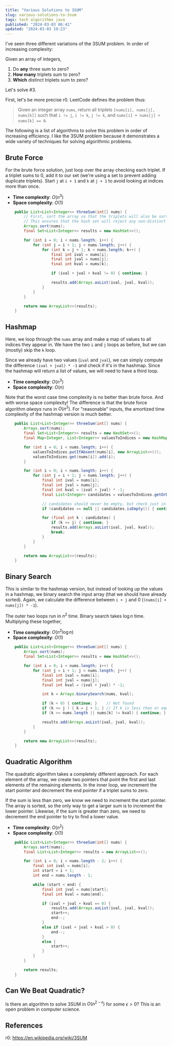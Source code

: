 ```yaml
---
title: "Various Solutions to 3SUM"
slug: various-solutions-to-3sum
tags: tech algorithms java
published: "2024-03-03 06:41"
updated: "2024-03-03 19:23"
---
```


I've seen three different variations of the 3SUM problem.  In order of increasing complexity:

Given an array of integers,

1. Do **any** three sum to zero?
2. **How many** triplets sum to zero?
3. **Which** distinct triplets sum to zero?

Let's solve #3.

First, let's be more precise r0.  LeetCode defines the problem thus:

> Given an integer array `nums`, return all triplets `[nums[i], nums[j], nums[k]]` such that `i != j`, `i != k`, `j != k`, and `nums[i] + nums[j] + nums[k] == 0`.

The following is a list of algorithms to solve this problem in order of increasing efficiency. I like the 3SUM problem because it demonstrates a wide variety of techniques for solving algorithmic problems.

## Brute Force

For the brute force solution, just loop over the array checking each triplet. If a triplet sums to 0, add it to our set (we're using a set to prevent adding duplicate triplets).  Start `j` at `i + 1` and `k` at `j + 1` to avoid looking at indices more than once.

- **Time complexity**: $O(n^3)$
- **Space complexity**: $O(1)$

```java 
    public List<List<Integer>> threeSum(int[] nums) {
        // First, sort the array so that the triplets will also be sorted.
        // This ensures that the hash set will reject any non-distinct triplets.
        Arrays.sort(nums);
        final Set<List<Integer>> results = new HashSet<>();

        for (int i = 0; i < nums.length; i++) {
            for (int j = i + 1; j < nums.length; j++) {
                for (int k = j + 1; k < nums.length; k++) {
                    final int ival = nums[i];
                    final int jval = nums[j];
                    final int kval = nums[k];

                    if (ival + jval + kval != 0) { continue; }

                    results.add(Arrays.asList(ival, jval, kval));
                }
            }
        }

        return new ArrayList<>(results);
    }
```

## Hashmap

Here, we loop through the `nums` array and make a map of values to all indices they appear in. We have the two `i` and `j` loops as before, but we can (mostly) skip the `k` loop.

Since we already have two values (`ival` and `jval`), we can simply compute the difference `(ival + jval) * -1` and check if it's in the hashmap. Since the hashmap will return a list of values, we will need to have a third loop.

- **Time complexity**: $O(n^3)$
- **Space complexity**: $O(n)$

Note that the worst case time complexity is no better than brute force.  And with worse space complexity! The difference is that the brute force algorithm *always* runs in $O(n^3)$. For "reasonable" inputs, the amortized time complexity of the hashmap version is much better.

```java 
    public List<List<Integer>> threeSum(int[] nums) {
        Arrays.sort(nums);
        final Set<List<Integer>> results = new HashSet<>();
        final Map<Integer, List<Integer>> valuesToIndices = new HashMap<>();

        for (int i = 0; i < nums.length; i++) {
            valuesToIndices.putIfAbsent(nums[i], new ArrayList<>());
            valuesToIndices.get(nums[i]).add(i);
        }

        for (int i = 0; i < nums.length; i++) {
            for (int j = i + 1; j < nums.length; j++) {
                final int ival = nums[i];
                final int jval = nums[j];
                final int kval = (ival + jval) * -1;
                final List<Integer> candidates = valuesToIndices.getOrDefault(kval, null);

                // candidates should never be empty, but check just in case.
                if (candidates == null || candidates.isEmpty()) { continue; } // Not found

                for (final int k : candidates) {
                    if (k <= j) { continue; }
                    results.add(Arrays.asList(ival, jval, kval));
                    break;
                }
            }
        }

        return new ArrayList<>(results);
    }
```

## Binary Search

This is similar to the hashmap version, but instead of looking up the values in a hashmap, we binary search the input array (that we should have already sorted). Again, we calculate the difference between `i + j` and 0 (`(nums[i] + nums[j]) * -1`).

The outer two loops run in $n^2$ time.  Binary search takes $\log n$ time. Multiplying these together,

- **Time complexity**: $O(n^2{\log n})$
- **Space complexity**: $O(1)$

```java
    public List<List<Integer>> threeSum(int[] nums) {
        Arrays.sort(nums);
        final Set<List<Integer>> results = new HashSet<>();

        for (int i = 0; i < nums.length; i++) {
            for (int j = i + 1; j < nums.length; j++) {
                final int ival = nums[i];
                final int jval = nums[j];
                final int kval = (ival + jval) * -1;

                int k = Arrays.binarySearch(nums, kval);

                if (k < 0) { continue; }    // Not found             
                if (k <= j ) { k = j + 1; } // If k is less than or equal to j, we have already processed this index.
                if (k >= nums.length || nums[k] != kval) { continue; }

                results.add(Arrays.asList(ival, jval, kval));
            }
        }

        return new ArrayList<>(results);
    }
```

## Quadratic Algorithm

The quadratic algorithm takes a completely different approach.  For each element of the array, we create two pointers that point the first and last elements of the remaining elements.  In the inner loop, we increment the start pointer and decrement the end pointer if a triplet sums to zero.

If the sum is less than zero, we know we need to increment the start pointer. The array is sorted, so the only way to get a larger sum is to increment the lower pointer. Likewise, if the sum is greater than zero, we need to decrement the end pointer to try to find a lower value.

- **Time complexity**: $O(n^2)$
- **Space complexity**: $O(1)$

```java
    public List<List<Integer>> threeSum(int[] nums) {
        Arrays.sort(nums);
        final List<List<Integer>> results = new ArrayList<>();

        for (int i = 0; i < nums.length - 2; i++) {
            final int ival = nums[i];
            int start = i + 1;
            int end = nums.length - 1;

            while (start < end) {
                final int jval = nums[start];
                final int kval = nums[end];

                if (ival + jval + kval == 0) {
                    results.add(Arrays.asList(ival, jval, kval));
                    start++;
                    end--;
                }
                else if (ival + jval + kval > 0) {
                    end--;
                }
                else {
                    start++;
                }
            }
        }

        return results;
    }
```

## Can We Beat Quadratic?

Is there an algorithm to solve 3SUM in $O(n^{2 - \epsilon})$ for some $\epsilon \gt 0$? This is an open problem in computer science.

## References

r0: https://en.wikipedia.org/wiki/3SUM


